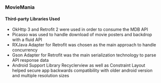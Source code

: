 ### MovieMania

#### Third-party Libraries Used

* OkHttp 3 and Retrofit 2 were used in order to consume the MDB API
* Picasso was used to handle download of movie posters and backdrop with a fluid API
* RXJava Adapter for Retrofit was chosen as the main approach to handle concurrency
* Gson Adapter for Retrofit was the main serialization technology to parse API response data
* Android Support Library Recyclerview as well as Constraint Layout helped secure app backwards compatibility with older
android version and multiple resolution sizes